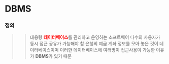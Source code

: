 # DBMS

### 정의
>> 대용량 <span style="color:red">__데이터베이스__</span>를 관리하고 운영하는 소프트웨어
>> 다수의 사용자가 동시 접근 공유가 가능해야 함
>> 은행의 예금 계좌 정보를 모아 놓은 것이 데이터베이스이며
>> 이러한 데이터베이스에 여러명이 접근사용이 가능한 이유가 **DBMS**가 있기 때문

